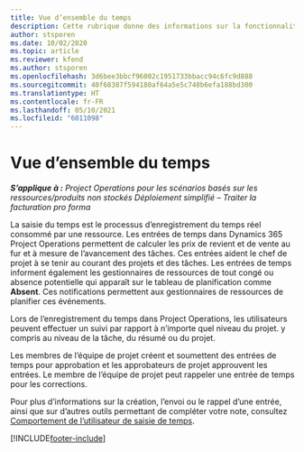 ```yaml
---
title: Vue d’ensemble du temps
description: Cette rubrique donne des informations sur la fonctionnalité de temps dans Dynamics 365 Project Operations.
author: stsporen
ms.date: 10/02/2020
ms.topic: article
ms.reviewer: kfend
ms.author: stsporen
ms.openlocfilehash: 3d6bee3bbcf96002c1951733bbacc94c6fc9d888
ms.sourcegitcommit: 40f68387f594180af64a5e5c748b6efa188bd300
ms.translationtype: HT
ms.contentlocale: fr-FR
ms.lasthandoff: 05/10/2021
ms.locfileid: "6011098"
---
```

# <a name="time-overview"></a>Vue d’ensemble du temps

_**S’applique à :** Project Operations pour les scénarios basés sur les ressources/produits non stockés Déploiement simplifié – Traiter la facturation pro forma_

La saisie du temps est le processus d’enregistrement du temps réel consommé par une ressource. Les entrées de temps dans Dynamics 365 Project Operations permettent de calculer les prix de revient et de vente au fur et à mesure de l’avancement des tâches. Ces entrées aident le chef de projet à se tenir au courant des projets et des tâches. Les entrées de temps informent également les gestionnaires de ressources de tout congé ou absence potentielle qui apparaît sur le tableau de planification comme **Absent**. Ces notifications permettent aux gestionnaires de ressources de planifier ces événements.

Lors de l’enregistrement du temps dans Project Operations, les utilisateurs peuvent effectuer un suivi par rapport à n’importe quel niveau du projet. y compris au niveau de la tâche, du résumé ou du projet.

Les membres de l’équipe de projet créent et soumettent des entrées de temps pour approbation et les approbateurs de projet approuvent les entrées. Le membre de l’équipe de projet peut rappeler une entrée de temps pour les corrections.

Pour plus d’informations sur la création, l’envoi ou le rappel d’une entrée, ainsi que sur d’autres outils permettant de compléter votre note, consultez [Comportement de l’utilisateur de saisie de temps](ui-behavior-time.md).



[!INCLUDE[footer-include](../includes/footer-banner.md)]